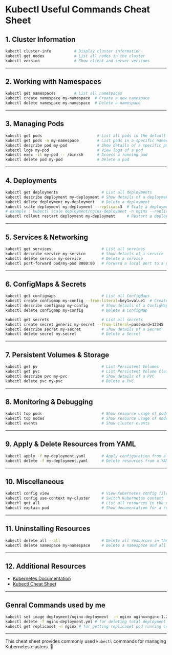# Kubectl Useful Commands Cheat Sheet

## 1. Cluster Information
```bash
kubectl cluster-info          # Display cluster information
kubectl get nodes             # List all nodes in the cluster
kubectl version               # Show client and server versions
```

---

## 2. Working with Namespaces
```bash
kubectl get namespaces        # List all namespaces
kubectl create namespace my-namespace  # Create a new namespace
kubectl delete namespace my-namespace  # Delete a namespace
```

---

## 3. Managing Pods
```bash
kubectl get pods                        # List all pods in the default namespace
kubectl get pods -n my-namespace        # List pods in a specific namespace
kubectl describe pod my-pod             # Show details of a specific pod
kubectl logs my-pod                     # View logs of a pod
kubectl exec -it my-pod -- /bin/sh      # Access a running pod
kubectl delete pod my-pod               # Delete a pod
```

---

## 4. Deployments
```bash
kubectl get deployments                   # List all deployments
kubectl describe deployment my-deployment # Show details of a deployment
kubectl delete deployment my-deployment   # Delete a deployment
kubectl scale deployment my-deployment --replicas=3  # Scale a deployment
# example : kubectl scale deployment/nginx-deployment -n nginx --replicas=5
kubectl rollout restart deployment my-deployment     # Restart a deployment
```

---

## 5. Services & Networking
```bash
kubectl get services                      # List all services
kubectl describe service my-service       # Show details of a service
kubectl delete service my-service         # Delete a service
kubectl port-forward pod/my-pod 8080:80   # Forward a local port to a pod
```

---

## 6. ConfigMaps & Secrets
```bash
kubectl get configmaps                    # List all ConfigMaps
kubectl create configmap my-config --from-literal=key1=value1  # Create a ConfigMap
kubectl describe configmap my-config      # Show details of a ConfigMap
kubectl delete configmap my-config        # Delete a ConfigMap

kubectl get secrets                       # List all secrets
kubectl create secret generic my-secret --from-literal=password=12345  # Create a Secret
kubectl describe secret my-secret         # Show details of a Secret
kubectl delete secret my-secret           # Delete a Secret
```

---

## 7. Persistent Volumes & Storage
```bash
kubectl get pv                            # List Persistent Volumes
kubectl get pvc                           # List Persistent Volume Claims
kubectl describe pvc my-pvc               # Show details of a PVC
kubectl delete pvc my-pvc                 # Delete a PVC
```

---

## 8. Monitoring & Debugging
```bash
kubectl top pods                          # Show resource usage of pods
kubectl top nodes                         # Show resource usage of nodes
kubectl events                            # Show cluster events
```

---

## 9. Apply & Delete Resources from YAML
```bash
kubectl apply -f my-deployment.yaml       # Apply configuration from a YAML file
kubectl delete -f my-deployment.yaml      # Delete resources from a YAML file
```

---

## 10. Miscellaneous
```bash
kubectl config view                       # View Kubernetes config file
kubectl config use-context my-cluster     # Switch Kubernetes context
kubectl get all                           # List all resources in the default namespace
kubectl explain pod                       # Show documentation for a resource
```

---

## 11. Uninstalling Resources
```bash
kubectl delete all --all                  # Delete all resources in the current namespace
kubectl delete namespace my-namespace     # Delete a namespace and all its resources
```

---

## 12. Additional Resources
- [Kubernetes Documentation](https://kubernetes.io/docs/)
- [Kubectl Cheat Sheet](https://kubernetes.io/docs/reference/kubectl/cheatsheet/)

---
##  Genral Commands used by me
```bash
kubectl set image deployment/nginx-deployment  -n nginx nginx=nginx:1.27.3  # change nginx image version
kubectl delete -f nginx-deployment.yml # for deleting total deployment 
kubectl get replicaset -n nginx # for getting replicaset pod running count
```

---


This cheat sheet provides commonly used `kubectl` commands for managing Kubernetes clusters. 🚀
